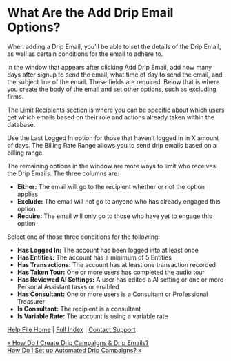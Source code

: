  What Are the Add Drip Email Options?
==========

When adding a Drip Email, you’ll be able to set the details of the Drip Email, as well as certain conditions for the email to adhere to.

In the window that appears after clicking Add Drip Email, add how many days after signup to send the email, what time of day to send the email, and the subject line of the email. These fields are required. Below that is where you create the body of the email and set other options, such as excluding firms.

The Limit Recipients section is where you can be specific about which users get which emails based on their role and actions already taken within the database. 

Use the Last Logged In option for those that haven’t logged in in X amount of days. The Billing Rate Range allows you to send drip emails based on a billing range. 

The remaining options in the window are more ways to limit who receives the Drip Emails. The three columns are:

* **Either:** The email will go to the recipient whether or not the option applies
* **Exclude:** The email will not go to anyone who has already engaged this option
* **Require:** The email will only go to those who have yet to engage this option

Select one of those three conditions for the following:

* **Has Logged In:** The account has been logged into at least once
* **Has Entities:** The account has a minimum of 5 Entities
* **Has Transactions:** The account has at least one transaction recorded
* **Has Taken Tour:** One or more users has completed the audio tour
* **Has Reviewed AI Settings:** A user has edited a AI setting or one or more Personal Assistant tasks or enabled
* **Has Consultant:** One or more users is a Consultant or Professional Treasurer
* **Is Consultant:** The recipient is a consultant
* **Is Variable Rate:** The account is using a variable rate

[Help File Home](/help/) | [Full Index](/Help-File-Directory/) | [Contact Support](mailto:support@ISPolitical.com)

[« How Do I Create Drip Campaigns & Drip Emails?](/How-Do-I-Create-Drip-Campaigns-Drip-Emails)  
[How Do I Set up Automated Drip Campaigns? »](/How-to-Set-Up-Automated-Drip-Campaigns)
